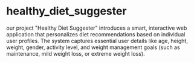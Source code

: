 # healthy_diet_suggester
our project "Healthy Diet Suggester" introduces a smart, interactive web application that personalizes diet recommendations based on individual user profiles. The system captures essential user details like age, height, weight, gender, activity level, and weight management goals (such as maintenance, mild weight loss, or extreme weight loss). 
